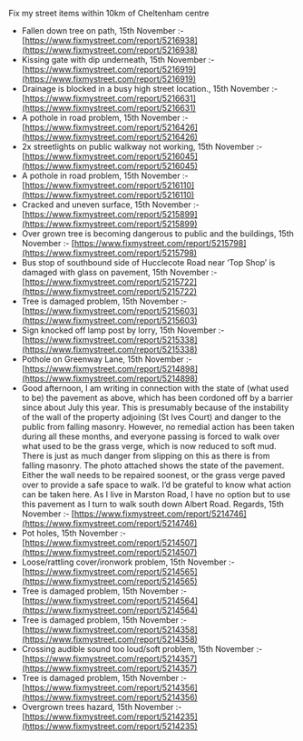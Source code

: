 Fix my street items within 10km of Cheltenham centre

<!-- fix_marker starts -->

- Fallen down tree on path, 15th November :- [https://www.fixmystreet.com/report/5216938](https://www.fixmystreet.com/report/5216938)
- Kissing gate with dip underneath, 15th November :- [https://www.fixmystreet.com/report/5216919](https://www.fixmystreet.com/report/5216919)
- Drainage is blocked in a busy high street location., 15th November :- [https://www.fixmystreet.com/report/5216631](https://www.fixmystreet.com/report/5216631)
- A pothole in road problem, 15th November :- [https://www.fixmystreet.com/report/5216426](https://www.fixmystreet.com/report/5216426)
- 2x streetlights on public walkway not working, 15th November :- [https://www.fixmystreet.com/report/5216045](https://www.fixmystreet.com/report/5216045)
- A pothole in road problem, 15th November :- [https://www.fixmystreet.com/report/5216110](https://www.fixmystreet.com/report/5216110)
- Cracked and uneven surface, 15th November :- [https://www.fixmystreet.com/report/5215899](https://www.fixmystreet.com/report/5215899)
- Over grown tree is becoming dangerous to public and the buildings, 15th November :- [https://www.fixmystreet.com/report/5215798](https://www.fixmystreet.com/report/5215798)
- Bus stop of southbound side of Hucclecote Road near ‘Top Shop’ is damaged with glass on pavement, 15th November :- [https://www.fixmystreet.com/report/5215722](https://www.fixmystreet.com/report/5215722)
- Tree is damaged problem, 15th November :- [https://www.fixmystreet.com/report/5215603](https://www.fixmystreet.com/report/5215603)
- Sign knocked off lamp post by lorry, 15th November :- [https://www.fixmystreet.com/report/5215338](https://www.fixmystreet.com/report/5215338)
- Pothole on Greenway Lane, 15th November :- [https://www.fixmystreet.com/report/5214898](https://www.fixmystreet.com/report/5214898)
- Good afternoon, I am writing in connection with the state of (what used to be) the pavement as above, which has been cordoned off by a barrier since about July this year. This is presumably because of the instability of the wall of the property adjoining (St Ives Court) and danger to the public from falling masonry. However, no remedial action has been taken during all these months, and everyone passing is forced to walk over what used to be the grass verge, which is now reduced to soft mud. There is just as much danger from slipping on this as there is from falling masonry. The photo attached shows the state of the pavement. Either the wall needs to be repaired soonest, or the grass verge paved over to provide a safe space to walk. I’d be grateful to know what action can be taken here. As I live in Marston Road, I have no option but to use this pavement as I turn to walk south down Albert Road. Regards, 15th November :- [https://www.fixmystreet.com/report/5214746](https://www.fixmystreet.com/report/5214746)
- Pot holes, 15th November :- [https://www.fixmystreet.com/report/5214507](https://www.fixmystreet.com/report/5214507)
- Loose/rattling cover/ironwork problem, 15th November :- [https://www.fixmystreet.com/report/5214565](https://www.fixmystreet.com/report/5214565)
- Tree is damaged problem, 15th November :- [https://www.fixmystreet.com/report/5214564](https://www.fixmystreet.com/report/5214564)
- Tree is damaged problem, 15th November :- [https://www.fixmystreet.com/report/5214358](https://www.fixmystreet.com/report/5214358)
- Crossing audible sound too loud/soft problem, 15th November :- [https://www.fixmystreet.com/report/5214357](https://www.fixmystreet.com/report/5214357)
- Tree is damaged problem, 15th November :- [https://www.fixmystreet.com/report/5214356](https://www.fixmystreet.com/report/5214356)
- Overgrown trees hazard, 15th November :- [https://www.fixmystreet.com/report/5214235](https://www.fixmystreet.com/report/5214235)

<!-- fix_marker ends -->